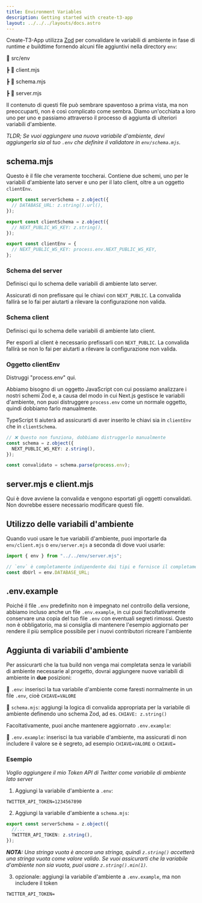 ```yaml
---
title: Environment Variables
description: Getting started with create-t3-app
layout: ../../../layouts/docs.astro
---
```


Create-T3-App utilizza [Zod](https://github.com/colinhacks/zod) per convalidare le variabili di ambiente in fase di runtime _e_ buildtime fornendo alcuni file aggiuntivi nella directory `env`:

📁 src/env

┣ 📄 client.mjs

┣ 📄 schema.mjs

┣ 📄 server.mjs

Il contenuto di questi file può sembrare spaventoso a prima vista, ma non preoccuparti, non è così complicato come sembra. Diamo un'occhiata a loro uno per uno e passiamo attraverso il processo di aggiunta di ulteriori variabili d'ambiente.

_TLDR; Se vuoi aggiungere una nuova variabile d'ambiente, devi aggiungerla sia al tuo `.env` che definire il validatore in `env/schema.mjs`._

## schema.mjs

Questo è il file che veramente toccherai. Contiene due schemi, uno per le variabili d'ambiente lato server e uno per il lato client, oltre a un oggetto `clientEnv`.

```ts:env/schema.mjs
export const serverSchema = z.object({
  // DATABASE_URL: z.string().url(),
});

export const clientSchema = z.object({
  // NEXT_PUBLIC_WS_KEY: z.string(),
});

export const clientEnv = {
  // NEXT_PUBLIC_WS_KEY: process.env.NEXT_PUBLIC_WS_KEY,
};
```

### Schema del server

Definisci qui lo schema delle variabili di ambiente lato server.

Assicurati di non prefissare qui le chiavi con `NEXT_PUBLIC`. La convalida fallirà se lo fai per aiutarti a rilevare la configurazione non valida.

### Schema client

Definisci qui lo schema delle variabili di ambiente lato client.

Per esporli al client è necessario prefissarli con `NEXT_PUBLIC`. La convalida fallirà se non lo fai per aiutarti a rilevare la configurazione non valida.

### Oggetto clientEnv

Distruggi "process.env" qui.

Abbiamo bisogno di un oggetto JavaScript con cui possiamo analizzare i nostri schemi Zod e, a causa del modo in cui Next.js gestisce le variabili d'ambiente, non puoi distruggere `process.env` come un normale oggetto, quindi dobbiamo farlo manualmente.

TypeScript ti aiuterà ad assicurarti di aver inserito le chiavi sia in `clientEnv` che in `clientSchema`.

```ts
// ❌ Questo non funziona, dobbiamo distruggerlo manualmente
const schema = z.object({
  NEXT_PUBLIC_WS_KEY: z.string(),
});

const convalidato = schema.parse(process.env);
```

## server.mjs e client.mjs

Qui è dove avviene la convalida e vengono esportati gli oggetti convalidati. Non dovrebbe essere necessario modificare questi file.

## Utilizzo delle variabili d'ambiente

Quando vuoi usare le tue variabili d'ambiente, puoi importarle da `env/client.mjs` o `env/server.mjs` a seconda di dove vuoi usarle:

```ts:pages/api/ciao.ts
import { env } from "../../env/server.mjs";

// `env` è completamente indipendente dai tipi e fornisce il completamento automatico
const dbUrl = env.DATABASE_URL;
```

## .env.example

Poiché il file `.env` predefinito non è impegnato nel controllo della versione, abbiamo incluso anche un file `.env.example`, in cui puoi facoltativamente conservare una copia del tuo file `.env` con eventuali segreti rimossi. Questo non è obbligatorio, ma si consiglia di mantenere l'esempio aggiornato per rendere il più semplice possibile per i nuovi contributori ricreare l'ambiente

## Aggiunta di variabili d'ambiente

Per assicurarti che la tua build non venga mai completata senza le variabili di ambiente necessarie al progetto, dovrai aggiungere nuove variabili di ambiente in **due** posizioni:

📄 `.env`: inserisci la tua variabile d'ambiente come faresti normalmente in un file `.env`, cioè `CHIAVE=VALORE`

📄 `schema.mjs`: aggiungi la logica di convalida appropriata per la variabile di ambiente definendo uno schema Zod, ad es. `CHIAVE: z.string()`

Facoltativamente, puoi anche mantenere aggiornato `.env.example`:

📄 `.env.example`: inserisci la tua variabile d'ambiente, ma assicurati di non includere il valore se è segreto, ad esempio `CHIAVE=VALORE` o `CHIAVE=`

### Esempio

_Voglio aggiungere il mio Token API di Twitter come variabile di ambiente lato server_

1. Aggiungi la variabile d'ambiente a `.env`:

```
TWITTER_API_TOKEN=1234567890
```

2. Aggiungi la variabile d'ambiente a `schema.mjs`:

```ts
export const serverSchema = z.object({
  //...
  TWITTER_API_TOKEN: z.string(),
});
```

_**NOTA:** Una stringa vuota è ancora una stringa, quindi `z.string()` accetterà una stringa vuota come valore valido. Se vuoi assicurarti che la variabile d'ambiente non sia vuota, puoi usare `z.string().min(1)`._

3. opzionale: aggiungi la variabile d'ambiente a `.env.example`, ma non includere il token

```
TWITTER_API_TOKEN=
```